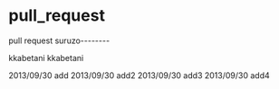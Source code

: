 pull_request
============

pull request suruzo--------

kkabetani
kkabetani

2013/09/30 add
2013/09/30 add2
2013/09/30 add3
2013/09/30 add4

